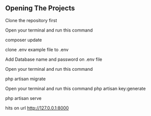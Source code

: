 
## Opening The Projects

 Clone the repository first
 
 Open your terminal and run this command
 
 composer update
 
 clone .env example file to .env
 
 Add Database name and password on .env file
 
 Open your terminal and run this command
 
 php artisan migrate
 
 Open your terminal and run this command
 php artisan key:generate
 
 php artisan serve
 
 hits on url http://127.0.0.1:8000
 
 

